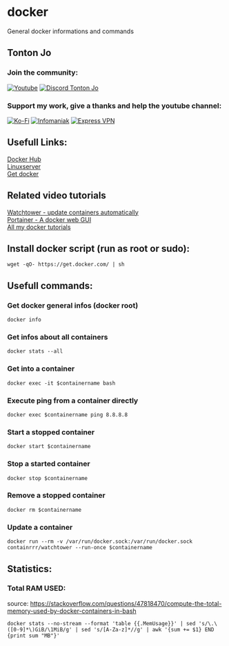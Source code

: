 # docker
General docker informations and commands

## Tonton Jo  
### Join the community:
[![Youtube](https://badgen.net/badge/Youtube/Subscribe)](http://youtube.com/channel/UCnED3K6K5FDUp-x_8rwpsZw?sub_confirmation=1)
[![Discord Tonton Jo](https://badgen.net/discord/members/h6UcpwfGuJ?label=Discord%20Tonton%20Jo%20&icon=discord)](https://discord.gg/h6UcpwfGuJ)
### Support my work, give a thanks and help the youtube channel:
[![Ko-Fi](https://badgen.net/badge/Buy%20me%20a%20Coffee/Link?icon=buymeacoffee)](https://ko-fi.com/tontonjo)
[![Infomaniak](https://badgen.net/badge/Infomaniak/Affiliated%20link?icon=K)](https://www.infomaniak.com/goto/fr/home?utm_term=6151f412daf35)
[![Express VPN](https://badgen.net/badge/Express%20VPN/Affiliated%20link?icon=K)](https://www.xvuslink.com/?a_fid=TontonJo)  
## Usefull Links: 
[Docker Hub](https://hub.docker.com/)  
[Linuxserver](https://fleet.linuxserver.io/)  
[Get docker](https://github.com/docker/docker-install)  

## Related video tutorials
[Watchtower - update containers automatically](https://www.youtube.com/watch?v=EqEA8W4lKpo)  
[Portainer - A docker web GUI](https://www.youtube.com/watch?v=ccHhQJUcO2U)  
[All my docker tutorials](https://www.youtube.com/playlist?list=PLU73OWQhDzsSyobL6E7McIGKYdR_hV6vR)  


## Install docker script (run as root or sudo):
```shell
wget -qO- https://get.docker.com/ | sh
```

## Usefull commands:
### Get docker general infos (docker root)
```shell
docker info
```
### Get infos about all containers
```shell
docker stats --all
```
### Get into a container
```shell
docker exec -it $containername bash
```
### Execute ping from a container directly
```shell
docker exec $containername ping 8.8.8.8
```
### Start a stopped container
```shell
docker start $containername
```
### Stop a started container
```shell
docker stop $containername
```
### Remove a stopped container
```shell
docker rm $containername
```
### Update a container
```shell
docker run --rm -v /var/run/docker.sock:/var/run/docker.sock containrrr/watchtower --run-once $containername
```
## Statistics:  
### Total RAM USED: 
source: https://stackoverflow.com/questions/47818470/compute-the-total-memory-used-by-docker-containers-in-bash
```shell
docker stats --no-stream --format 'table {{.MemUsage}}' | sed 's/\.\([0-9]*\)GiB/\1MiB/g' | sed 's/[A-Za-z]*//g' | awk '{sum += $1} END {print sum "MB"}'
```


